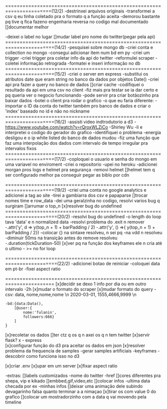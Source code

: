 ======================================================================(12/2)
-destrinxei arquivos originais
-transformei a csv q eu tinha coletado pra o formato q a função aceita
    -demorou bastante pq tive q fica fazeno engenharia reversa no codigo mal documentado
        []documentar melhor

-deixei o label no lugar
    []mudar label pro nome do twitter(pegar pela api)
=======================================================================(14/2)
-pesquisei sobre mongo db
-criei conta e collection no mongo
-consegui adicionar item num bd em py
-criei um trigger
-criei trigger pra coletar info da api do twitter
-reformulei scraper
-coletei informação retrograda
-formatei e inseri informação no db
=======================================================================(15/2)
-criei o server em express
-substitui os atributos date que eram string no banco da dados por objetos Date()
-criei api pra fazer a query no banco de dados
    []criar cache
-codifiquei o resultado da api em uma csv no client
    -fiz mais pra testar se ia dar certo e pq queria ver o negocio funcionando
    -pode servir pra criar botãozinho pra baixar dados
-botei o client pra rodar o grafico
-o que eu faria diferente:
    - importar o ID da conta do twitter também pro banco de dados
        e criar o 'index' baseado no id e não no nickname
=======================================================================(16/2)
-assisti video indtrodutorio a d3
    -https://www.youtube.com/watch?v=rQroxWLZiCo
    -Shirley Wu
-li e interpretei o codigo do gerador do grafico
-identifiquei o problema
-energia desligou e o ip white listed do banco de dados mudou
-fiz uma função que faz uma interpolação dos dados com intervalo de tempo irregular pra intervalos fixos
=======================================================================(17/2)
-coploquei o usuario e senha do mongo em uma variavel no enviroment
-criei o repositorio
-upei no heroku
-adicionei morgan pros logs e helmet pra segurança
    -removi helmet
    []helmet tem q ser configurado melhor pa conseguir pegar as biblo por cdn

=======================================================================(19/2)
-criei uma conta no google analytics e adicionei a tag ao site
-tirei a gambiarra dos csv e papaparse
    []trocar nomes time e row_data
-dei uma geralzinha no codigo, resolvi varios bug q surgiram
    []arrumar o top_n
    [x]resolver bug do undefined
========================================================================(20/2)
-resolvi bug do undefined
    -o length do loop tava 'data' e n normalized data
-resolvi problema do .exit n remover
    -.attr('y', d => y(top_n + 1) + barPadding / 2)
    -.attr('y', () =>{ y(top_n + 1) + barPadding / 2})
    -colocar {} na sintaxe resolveu, n sei pq
    -na vdd n resolveu
    -diminuir 50ms na transição antes do remove resolveu
    -.duration(tickDuration-50)
[x]ver pq na função dos keyframes ele n cria até o ultimo
    - >= no for loop

========================================================================(22/2)
-adicionei botao de reiniciar
-coloquei data em pt-br
-fixei aspect ratio

=======================================================================
[x]decidir se dexo 1 info por dia ou em outro intervalo
    -2h
[x]mudar o formato do scraper
[x]mudar formato do query
    -csv:   data,       nome,nome,nome \n
            2020-03-01, 1555,4666,9999 \n

    -bd:{data:Data(), 
        [@user:{    
            nome:'fulanin',
            followers:666}
        ]
    }
[x]recoletar os dados
[]ter ctz q os q n axei os q n tem twitter
[x]servir
    flask?
    x - express    
[x]configurar função do d3 pra aceitar os dados em json
[x]resolver problema da frequencia de samples
    -gerar samples artificiais
    -keyframes
        -descobrir como funciona isso no d3

[x]criar .env
[x]upar em um server
[x]fixar aspect ratio


-extras:
    []labels customizados
        -nome do twitter
        -href
    []cores diferentes pra shepa, vip e kikado
    []embbed,gif,video,etc
    []colocar infos
        -ultima data checada por ex
        -minhas infos 
    []deixar uma animação dele subindo devagarinho falsa quanto terminar a a nimaçao
    [x]tirar os com value 0 do grafico
    []colocar um mostradorzinho com a data q vai movendo pela timeline
    